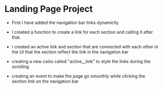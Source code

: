 # Landing Page Project

- First i have added the navigation bar links dynamiclly

- I created a function to create a link for each section and calling it after that.

- i created an active link and section that are connected with each other in the UI that the section reflect the link in the navigation bar 

- creating a new calss called "active__link" to style the links during the scrolling

- creating an event to make the page go smoothly while clicking the section link on the navigation bar


